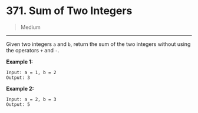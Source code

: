 # 371. Sum of Two Integers

> Medium

------

Given two integers `a` and `b`, return the sum of the two integers without using the operators `+` and `-`.

**Example 1:**

```
Input: a = 1, b = 2
Output: 3
```

**Example 2:**

```
Input: a = 2, b = 3
Output: 5
```